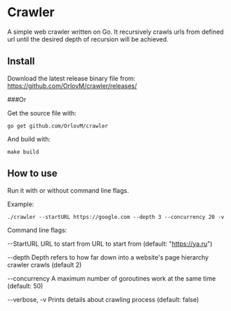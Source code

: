 # Crawler

A simple web crawler written on Go. It recursively crawls urls from defined url until the desired depth of recursion will be achieved.

## Install

Download the latest release binary file from: https://github.com/OrlovM/crawler/releases/

###Or 

Get the source file with: 
```
go get github.com/OrlovM/crawler
```
And build with:
```
make build
```


## How to use

Run it with or without command line flags.

Example:

```
./crawler --startURL https://google.com --depth 3 --concurrency 20 -v
```

Command line flags:

--StartURL URL to start from URL to start from (default: "https://ya.ru")

--depth Depth refers to how far down into a website's page hierarchy crawler crawls (default 2)

--concurrency A maximum number of goroutines work at the same time (default: 50)

--verbose, -v Prints details about crawling process (default: false)




